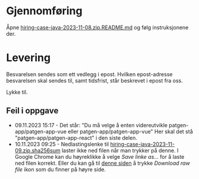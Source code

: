 # Gjennomføring

Åpne [hiring-case-java-2023-11-08.zip.README.md](./hiring-case-java-2023-11-09.zip.README.md) og følg instruksjonene der.

# Levering

Besvarelsen sendes som ett vedlegg i epost. Hvilken epost-adresse besvarelsen skal sendes til, samt tidsfrist, står beskrevet i epost fra oss.

Lykke til.

## Feil i oppgave

* 09.11.2023 15:17 - Det står: "Du må velge å enten videreutvikle patgen-app/patgen-app-vue eller patgen-app/patgen-app-vue" Her skal det stå "patgen-app/patgen-app-react" i den siste delen.
* 10.11.2023 09:25 - Nedlastingslenke til [hiring-case-java-2023-11-09.zip.sha256sum](https://github.com/HNIKTDEV/hiring-case-java-public/raw/main/hiring-case-java-2023-11-09.zip.sha256sum) laster ikke ned filen når man trykker på denne. I Google Chrome kan du høyreklikke å velge *Save linke as...* for å laste ned filen korrekt. Eller du kan gå til [denne siden](https://github.com/HNIKTDEV/hiring-case-java-public/blob/main/hiring-case-java-2023-11-09.zip.sha256sum) å trykke *Download raw file* ikon som du finner på høyre side.
